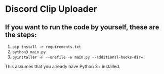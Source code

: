 # Discord Clip Uploader
## If you want to run the code by yourself, these are the steps:
  1. `pip install -r requirements.txt`
  2. `python3 main.py`
  3. `pyinstaller -F --onefile -w main.py --additional-hooks-dir=.`

This assumes that you already have Python 3+ installed.


